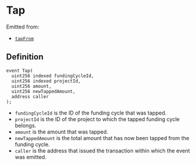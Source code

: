# Tap

Emitted from:

* [`tapFrom`](../write/tapfrom.md)

## Definition

```solidity
event Tap(
  uint256 indexed fundingCycleId,
  uint256 indexed projectId,
  uint256 amount,
  uint256 newTappedAmount,
  address caller
);
```

* `fundingCycleId` is the ID of the funding cycle that was tapped.
* `projectId` is the ID of the project to which the tapped funding cycle belongs.
* `amount` is the amount that was tapped.
* `newTappedAmount` is the total amount that has now been tapped from the funding cycle.
* `caller` is the address that issued the transaction within which the event was emitted.
